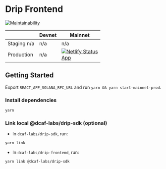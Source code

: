 # Drip Frontend

[![Maintainability](https://api.codeclimate.com/v1/badges/652ca31a64079f1ebc00/maintainability)](https://codeclimate.com/repos/62c90637d150fe5a9a00007f/maintainability)

|             | Devnet | Mainnet                                                                                                                                                                                          |
| ----------- | ------ | ------------------------------------------------------------------------------------------------------------------------------------------------------------------------------------------------ |
| Staging n/a | n/a    | n/a                                                                                                                                                                                              |
| Production  | n/a    | [![Netlify Status](https://api.netlify.com/api/v1/badges/47c5386b-c0ef-4bc4-b3bf-5eda0a9c378d/deploy-status)](https://app.netlify.com/sites/drip-dcaf/deploys) <br/> [App](https://drip.dcaf.so) |

<!-- ## Deploy Process

|            | Devnet                  | Mainnet                 |
| ---------- | ----------------------- | ----------------------- |
| Staging    | Merge to `main`         | Merge to `main`         |
| Production | Action via `infra` repo | Action via `infra` repo | -->

## Getting Started

Export `REACT_APP_SOLANA_RPC_URL` and run `yarn && yarn start-mainnet-prod`.

### Install dependencies

```bash
yarn
```

### Link local @dcaf-labs/drip-sdk (optional)

- In `dcaf-labs/drip-sdk`, run:

```bash
yarn link
```

- In `dcaf-labs/drip-frontend`, run:

```bash
yarn link @dcaf-labs/drip-sdk
```
